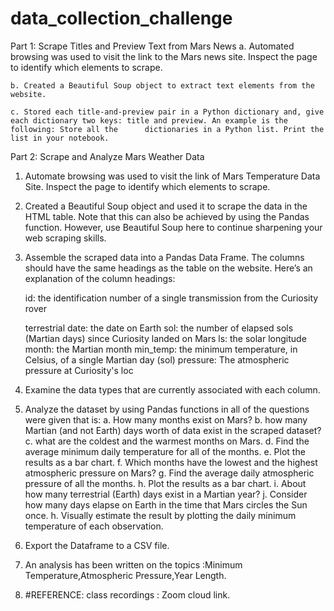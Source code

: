 # data_collection_challenge


Part 1: Scrape Titles and Preview Text from Mars News
	a. Automated browsing was used to visit the link to the Mars news site. Inspect the page to identify which elements to scrape.

    b. Created a Beautiful Soup object to extract text elements from the website.

    c. Stored each title-and-preview pair in a Python dictionary and, give each dictionary two keys: title and preview. An example is the following: Store all the 		dictionaries in a Python list. Print the list in your notebook.

Part 2: Scrape and Analyze Mars Weather Data

1. Automate browsing was used to visit the link of Mars Temperature Data Site. Inspect the page to identify which elements to scrape.
2. Created a Beautiful Soup object and used it to scrape the data in the HTML table. Note that this can also be achieved by using the Pandas function. However, use Beautiful Soup here to continue sharpening your web scraping skills.
3. Assemble the scraped data into a Pandas Data Frame. The columns should have the same headings as the table on the website. Here’s an explanation of the column headings:

    id: the identification number of a single transmission from the Curiosity rover

    terrestrial date: the date on Earth
	sol: the number of elapsed sols (Martian days) since Curiosity landed on Mars
	ls: the solar longitude
	month: the Martian month
	min_temp: the minimum temperature, in Celsius, of a single Martian day (sol)
	pressure: The atmospheric pressure at Curiosity's loc

4. Examine the data types that are currently associated with each column.
5. Analyze the dataset by using Pandas functions in all of the questions were given that is:
   a. How many months exist on Mars?
   b. how many Martian (and not Earth) days worth of data exist in the scraped dataset?
   c. what are the coldest and the warmest months on Mars.
   d. Find the average minimum daily temperature for all of the months.
   e. Plot the results as a bar chart.
   f. Which months have the lowest and the highest atmospheric pressure on Mars?
   g. Find the average daily atmospheric pressure of all the months.
   h. Plot the results as a bar chart.
   i. About how many terrestrial (Earth) days exist in a Martian year?
   j. Consider how many days elapse on Earth in the time that Mars circles the Sun once.
   h. Visually estimate the result by plotting the daily minimum temperature of each observation.
6. Export the Dataframe to a CSV file.
7. An analysis has been written on the topics :Minimum Temperature,Atmospheric Pressure,Year Length.
8. #REFERENCE: class recordings : Zoom cloud link.
